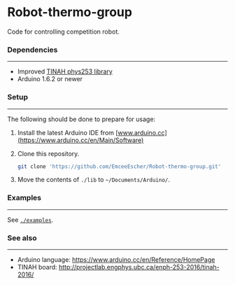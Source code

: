 # Robot-thermo-group
Code for controlling competition robot.

### Dependencies
---
* Improved [TINAH phys253 library](./lib)
* Arduino 1.6.2 or newer

### Setup
---
The following should be done to prepare for usage:

1. Install the latest Arduino IDE from [www.arduino.cc](https://www.arduino.cc/en/Main/Software)

2. Clone this repository.  

   ```bash
   git clone 'https://github.com/EmceeEscher/Robot-thermo-group.git'
   ```

3. Move the contents of `./lib` to `~/Documents/Arduino/`.

### Examples
---
See [`./examples`](./examples).

### See also
---
* Arduino language: https://www.arduino.cc/en/Reference/HomePage
* TINAH board: http://projectlab.engphys.ubc.ca/enph-253-2016/tinah-2016/
